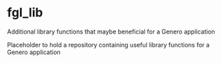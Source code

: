 # fgl_lib
Additional library functions that maybe beneficial for a Genero application

Placeholder to hold a repository containing useful library functions for a Genero application

